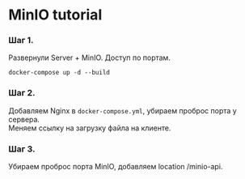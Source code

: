 # MinIO tutorial

### Шаг 1.
Развернули Server + MinIO. Доступ по портам.
```shell
docker-compose up -d --build
```

### Шаг 2.
Добавляем Nginx в `docker-compose.yml`, убираем проброс порта у сервера.  
Меняем ссылку на загрузку файла на клиенте.

### Шаг 3.
Убираем проброс порта MinIO, добавляем location /minio-api.
